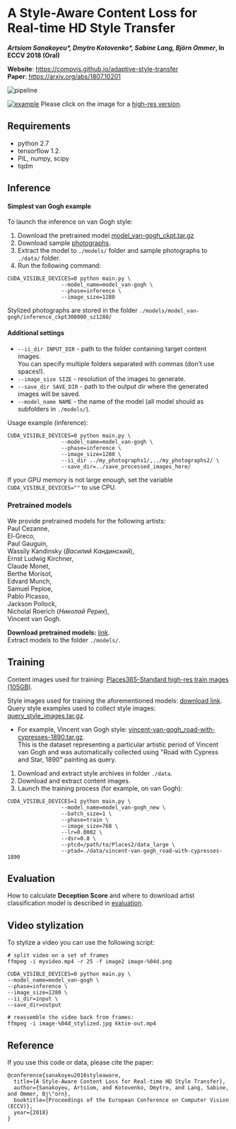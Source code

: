 # A Style-Aware Content Loss for Real-time HD Style Transfer
***Artsiom Sanakoyeu\*, Dmytro Kotovenko\*, Sabine Lang, Björn Ommer*, In ECCV 2018 (Oral)**

**Website**: https://compvis.github.io/adaptive-style-transfer   
**Paper**: https://arxiv.org/abs/1807.10201

![pipeline](https://compvis.github.io/adaptive-style-transfer/images/eccv_pipeline_diagram_new_symbols_v2_4.jpg "Method pipeline")


[![example](https://compvis.github.io/adaptive-style-transfer/images/adaptive-style-transfer_chart_1800px.jpg "Stylization")](https://compvis.github.io/adaptive-style-transfer/images/adaptive-style-transfer_chart.jpg)
Please click on the image for a [high-res version](https://compvis.github.io/adaptive-style-transfer/images/adaptive-style-transfer_chart.jpg).

## Requirements
- python 2.7
- tensorflow 1.2.
- PIL, numpy, scipy
- tqdm

## Inference 
#### Simplest van Gogh example
To launch the inference on van Gogh style:
1. Download the pretrained model [model_van-gogh_ckpt.tar.gz](https://hcicloud.iwr.uni-heidelberg.de/index.php/s/XXVKT5grAquXNqi) 
2. Download sample [photographs](https://hcicloud.iwr.uni-heidelberg.de/index.php/s/NcJj2oLBTYuT1tf).  
3. Extract the model to `./models/` folder and sample photographs to `./data/` folder.  
4. Run the following command:
```
CUDA_VISIBLE_DEVICES=0 python main.py \
                 --model_name=model_van-gogh \
                 --phase=inference \
                 --image_size=1280
```
Stylized photographs are stored in the folder `./models/model_van-gogh/inference_ckpt300000_sz1280/`

#### Additional settings
- `--ii_dir INPUT_DIR` - path to the folder containing target content images.  
You can specify multiple folders separated with commas (don't use spaces!).  
- `--image_size SIZE` -  resolution of the images to generate. 
- `--save_dir SAVE_DIR` - path to the output dir where the generated images will be saved.
- `--model_name NAME` - the name of the model (all model should as subfolders in `./models/`).
    
Usage example (inference):
```
CUDA_VISIBLE_DEVICES=0 python main.py \
                 --model_name=model_van-gogh \
                 --phase=inference \
                 --image_size=1280 \
                 --ii_dir ../my_photographs1/,../my_photographs2/ \
                 --save_dir=../save_processed_images_here/
``` 
If your GPU memory is not large enough, set the variable `CUDA_VISIBLE_DEVICES=""` to use CPU. 

### Pretrained models
We provide pretrained models for the following artists:  
Paul Cezanne,  
El-Greco,  
Paul Gauguin,  
Wassily Kandinsky (_Василий Кандинский_),  
Ernst Ludwig Kirchner,  
Claude Monet,  
Berthe Morisot,  
Edvard Munch,  
Samuel Peploe,  
Pablo Picasso,  
Jackson Pollock,  
Nicholal Roerich (_Николай Рерих_),  
Vincent van Gogh.   

**Download pretrained models:** [link](https://hcicloud.iwr.uni-heidelberg.de/index.php/s/XXVKT5grAquXNqi).  
Extract models to the folder `./models/`. 

    
## Training

Content images used for training: [Places365-Standard high-res train mages (105GB)](http://data.csail.mit.edu/places/places365/train_large_places365standard.tar).  

Style images used for training the aforementioned models: [download link](https://hcicloud.iwr.uni-heidelberg.de/index.php/s/NcJj2oLBTYuT1tf).    
Query style examples used to collect style images: [query_style_images.tar.gz](https://yadi.sk/d/5sormJouqyuI4A).

- For example, Vincent van Gogh style: [vincent-van-gogh_road-with-cypresses-1890.tar.gz](https://hcicloud.iwr.uni-heidelberg.de/index.php/s/NcJj2oLBTYuT1tf/download?path=%2F&files=vincent-van-gogh_road-with-cypresses-1890.tar.gz).  
This is the dataset representing a particular artistic period of Vincent van Gogh and was automatically collected using "Road with Cypress and Star, 1890" painting as query.


1. Download and extract style archives in folder `./data`.   
2. Download and extract content images.
3. Launch the training process (for example, on van Gogh):
```
CUDA_VISIBLE_DEVICES=1 python main.py \
                 --model_name=model_van-gogh_new \
                 --batch_size=1 \
                 --phase=train \
                 --image_size=768 \
                 --lr=0.0002 \
                 --dsr=0.8 \
                 --ptcd=/path/to/Places2/data_large \
                 --ptad=./data/vincent-van-gogh_road-with-cypresses-1890
```                 

## Evaluation
How to calculate **Deception Score** and where to download artist classification model is described in [evaluation](evaluation).

## Video stylization
To stylize a video you can use the following script:

```
# split video on a set of frames
ffmpeg -i myvideo.mp4 -r 25 -f image2 image-%04d.png

CUDA_VISIBLE_DEVICES=0 python main.py \
--model_name=model_van-gogh \
--phase=inference \
--image_size=1280 \
--ii_dir=input \
--save_dir=output

# reassemble the video back from frames:
ffmpeg -i image-%04d_stylized.jpg kktie-out.mp4
```

## Reference

If you use this code or data, please cite the paper:
```
@conference{sanakoyeu2018styleaware,
  title={A Style-Aware Content Loss for Real-time HD Style Transfer},
  author={Sanakoyeu, Artsiom, and Kotovenko, Dmytro, and Lang, Sabine, and Ommer, Bj\"orn},
  booktitle={Proceedings of the European Conference on Computer Vision (ECCV)},
  year={2018}
}
```

